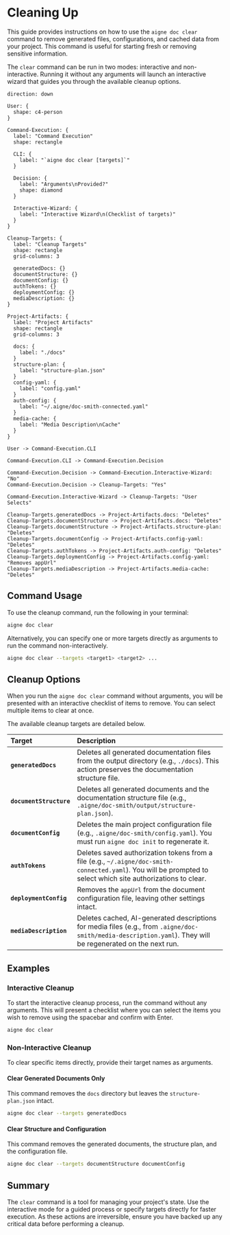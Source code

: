 # Cleaning Up

This guide provides instructions on how to use the `aigne doc clear` command to remove generated files, configurations, and cached data from your project. This command is useful for starting fresh or removing sensitive information.

The `clear` command can be run in two modes: interactive and non-interactive. Running it without any arguments will launch an interactive wizard that guides you through the available cleanup options.

```d2
direction: down

User: {
  shape: c4-person
}

Command-Execution: {
  label: "Command Execution"
  shape: rectangle

  CLI: {
    label: "`aigne doc clear [targets]`"
  }

  Decision: {
    label: "Arguments\nProvided?"
    shape: diamond
  }

  Interactive-Wizard: {
    label: "Interactive Wizard\n(Checklist of targets)"
  }
}

Cleanup-Targets: {
  label: "Cleanup Targets"
  shape: rectangle
  grid-columns: 3

  generatedDocs: {}
  documentStructure: {}
  documentConfig: {}
  authTokens: {}
  deploymentConfig: {}
  mediaDescription: {}
}

Project-Artifacts: {
  label: "Project Artifacts"
  shape: rectangle
  grid-columns: 3

  docs: {
    label: "./docs"
  }
  structure-plan: {
    label: "structure-plan.json"
  }
  config-yaml: {
    label: "config.yaml"
  }
  auth-config: {
    label: "~/.aigne/doc-smith-connected.yaml"
  }
  media-cache: {
    label: "Media Description\nCache"
  }
}

User -> Command-Execution.CLI

Command-Execution.CLI -> Command-Execution.Decision

Command-Execution.Decision -> Command-Execution.Interactive-Wizard: "No"
Command-Execution.Decision -> Cleanup-Targets: "Yes"

Command-Execution.Interactive-Wizard -> Cleanup-Targets: "User Selects"

Cleanup-Targets.generatedDocs -> Project-Artifacts.docs: "Deletes"
Cleanup-Targets.documentStructure -> Project-Artifacts.docs: "Deletes"
Cleanup-Targets.documentStructure -> Project-Artifacts.structure-plan: "Deletes"
Cleanup-Targets.documentConfig -> Project-Artifacts.config-yaml: "Deletes"
Cleanup-Targets.authTokens -> Project-Artifacts.auth-config: "Deletes"
Cleanup-Targets.deploymentConfig -> Project-Artifacts.config-yaml: "Removes appUrl"
Cleanup-Targets.mediaDescription -> Project-Artifacts.media-cache: "Deletes"
```

## Command Usage

To use the cleanup command, run the following in your terminal:

```bash
aigne doc clear
```

Alternatively, you can specify one or more targets directly as arguments to run the command non-interactively.

```bash
aigne doc clear --targets <target1> <target2> ...
```

## Cleanup Options

When you run the `aigne doc clear` command without arguments, you will be presented with an interactive checklist of items to remove. You can select multiple items to clear at once.

The available cleanup targets are detailed below.

| Target | Description |
| :--- | :--- |
| **`generatedDocs`** | Deletes all generated documentation files from the output directory (e.g., `./docs`). This action preserves the documentation structure file. |
| **`documentStructure`** | Deletes all generated documents and the documentation structure file (e.g., `.aigne/doc-smith/output/structure-plan.json`). |
| **`documentConfig`** | Deletes the main project configuration file (e.g., `.aigne/doc-smith/config.yaml`). You must run `aigne doc init` to regenerate it. |
| **`authTokens`** | Deletes saved authorization tokens from a file (e.g., `~/.aigne/doc-smith-connected.yaml`). You will be prompted to select which site authorizations to clear. |
| **`deploymentConfig`** | Removes the `appUrl` from the document configuration file, leaving other settings intact. |
| **`mediaDescription`** | Deletes cached, AI-generated descriptions for media files (e.g., from `.aigne/doc-smith/media-description.yaml`). They will be regenerated on the next run. |

## Examples

### Interactive Cleanup

To start the interactive cleanup process, run the command without any arguments. This will present a checklist where you can select the items you wish to remove using the spacebar and confirm with Enter.

```bash
aigne doc clear
```

### Non-Interactive Cleanup

To clear specific items directly, provide their target names as arguments.

#### Clear Generated Documents Only

This command removes the `docs` directory but leaves the `structure-plan.json` intact.

```bash
aigne doc clear --targets generatedDocs
```

#### Clear Structure and Configuration

This command removes the generated documents, the structure plan, and the configuration file.

```bash
aigne doc clear --targets documentStructure documentConfig
```

## Summary

The `clear` command is a tool for managing your project's state. Use the interactive mode for a guided process or specify targets directly for faster execution. As these actions are irreversible, ensure you have backed up any critical data before performing a cleanup.